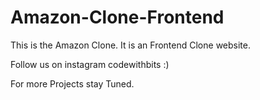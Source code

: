 # Amazon-Clone-Frontend
This is the Amazon Clone.
It is an Frontend Clone website.

Follow us on instagram codewithbits :)

For more Projects stay Tuned.
